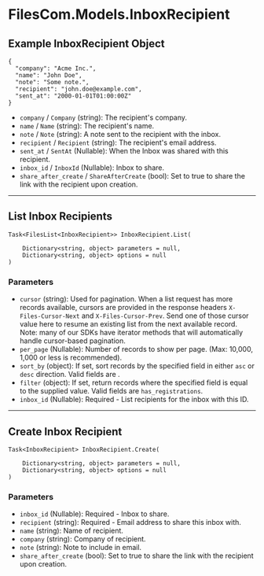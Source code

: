 # FilesCom.Models.InboxRecipient

## Example InboxRecipient Object

```
{
  "company": "Acme Inc.",
  "name": "John Doe",
  "note": "Some note.",
  "recipient": "john.doe@example.com",
  "sent_at": "2000-01-01T01:00:00Z"
}
```

* `company` / `Company`  (string): The recipient's company.
* `name` / `Name`  (string): The recipient's name.
* `note` / `Note`  (string): A note sent to the recipient with the inbox.
* `recipient` / `Recipient`  (string): The recipient's email address.
* `sent_at` / `SentAt`  (Nullable<DateTime>): When the Inbox was shared with this recipient.
* `inbox_id` / `InboxId`  (Nullable<Int64>): Inbox to share.
* `share_after_create` / `ShareAfterCreate`  (bool): Set to true to share the link with the recipient upon creation.


---

## List Inbox Recipients

```
Task<FilesList<InboxRecipient>> InboxRecipient.List(
    
    Dictionary<string, object> parameters = null,
    Dictionary<string, object> options = null
)
```

### Parameters

* `cursor` (string): Used for pagination.  When a list request has more records available, cursors are provided in the response headers `X-Files-Cursor-Next` and `X-Files-Cursor-Prev`.  Send one of those cursor value here to resume an existing list from the next available record.  Note: many of our SDKs have iterator methods that will automatically handle cursor-based pagination.
* `per_page` (Nullable<Int64>): Number of records to show per page.  (Max: 10,000, 1,000 or less is recommended).
* `sort_by` (object): If set, sort records by the specified field in either `asc` or `desc` direction. Valid fields are .
* `filter` (object): If set, return records where the specified field is equal to the supplied value. Valid fields are `has_registrations`.
* `inbox_id` (Nullable<Int64>): Required - List recipients for the inbox with this ID.


---

## Create Inbox Recipient

```
Task<InboxRecipient> InboxRecipient.Create(
    
    Dictionary<string, object> parameters = null,
    Dictionary<string, object> options = null
)
```

### Parameters

* `inbox_id` (Nullable<Int64>): Required - Inbox to share.
* `recipient` (string): Required - Email address to share this inbox with.
* `name` (string): Name of recipient.
* `company` (string): Company of recipient.
* `note` (string): Note to include in email.
* `share_after_create` (bool): Set to true to share the link with the recipient upon creation.
